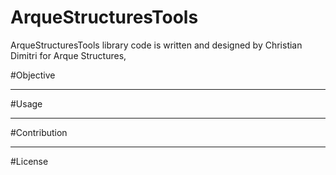 # ArqueStructuresTools

ArqueStructuresTools library code is written and designed by Christian Dimitri for Arque Structures,

#Objective

-----

#Usage

-----

#Contribution

-----

#License

